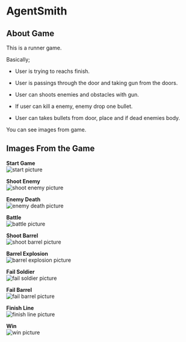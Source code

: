 # AgentSmith

## About Game
This is a runner game.


   Basically;

  - User is trying to reachs finish.
  
  - User is passings through the door and taking gun from the doors.

  - User can shoots enemies and obstacles with gun.
  
  - If user can kill a enemy, enemy drop one bullet.
  
  - User can takes bullets from door, place and if dead enemies body. 
  

 You can see images from game.

## Images From the Game

**Start Game**\
![start picture](https://github.com/Egroses/AgentSmith/blob/main/Images/Game%20Start.png)

**Shoot Enemy**\
![shoot enemy picture](https://github.com/Egroses/AgentSmith/blob/main/Images/Shoot%20Enemy.png)

**Enemy Death**\
![enemy death picture](https://github.com/Egroses/AgentSmith/blob/main/Images/Enemy%20Death.png)

**Battle**\
![battle picture](https://github.com/Egroses/AgentSmith/blob/main/Images/Battle.png)

**Shoot Barrel**\
![shoot barrel picture](https://github.com/Egroses/AgentSmith/blob/main/Images/Shoot%20Barrel.png)

**Barrel Explosion**\
![barrel explosion picture](https://github.com/Egroses/AgentSmith/blob/main/Images/Barrel%20Explosion.png)

**Fail Soldier**\
![fail soldier picture](https://github.com/Egroses/AgentSmith/blob/main/Images/Fail%20Soldier.png)

**Fail Barrel**\
![fail barrel picture](https://github.com/Egroses/AgentSmith/blob/main/Images/Fail%20Barrel.png)

**Finish Line**\
![finish line picture](https://github.com/Egroses/AgentSmith/blob/main/Images/Finish%20Line.png)

**Win**\
![win picture](https://github.com/Egroses/AgentSmith/blob/main/Images/Win.png)
